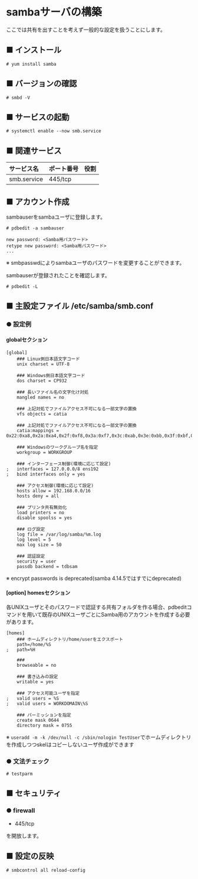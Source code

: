 # sambaサーバの構築
ここでは共有を出すことを考えず一般的な設定を扱うことにします。
## ■ インストール
```
# yum install samba
```
## ■ バージョンの確認
```
# smbd -V
```
## ■ サービスの起動
```
# systemctl enable --now smb.service
```
## ■ 関連サービス
|サービス名|ポート番号|役割|
|:---|:---|:---|
|smb.service|445/tcp||

## ■ アカウント作成
sambauserをsambaユーザに登録します。
```
# pdbedit -a sambauser
```
```
new password: <Samba用パスワード>
retype new password: <Samba用パスワード>
...
```
※ smbpasswdによりsambaユーザのパスワードを変更することができます。 

sambauserが登録されたことを確認します。
```
# pdbedit -L
```
## ■ 主設定ファイル /etc/samba/smb.conf
### ● 設定例
#### globalセクション
```
[global]
    ### Linux側日本語文字コード
    unix charset = UTF-8

    ### Windows側日本語文字コード
    dos charset = CP932

    ### 長いファイル名の文字化け対処
    mangled names = no

    ### 上記対処でファイルアクセス不可になる一部文字の置換
    vfs objects = catia

    ### 上記対処でファイルアクセス不可になる一部文字の置換
    catia:mappings = 0x22:0xa8,0x2a:0xa4,0x2f:0xf8,0x3a:0xf7,0x3c:0xab,0x3e:0xbb,0x3f:0xbf,0x5c:0xff,0x7c:0xa6

    ### Windowsのワークグループ名を指定
    workgroup = WORKGROUP

    ### インターフェース制御(環境に応じて設定)
;   interfaces = 127.0.0.0/8 ens192
;   bind interfaces only = yes

    ### アクセス制御(環境に応じて設定)
    hosts allow = 192.168.0.0/16
    hosts deny = all

    ### プリンタ共有無効化
    load printers = no
    disable spoolss = yes

    ### ログ設定
    log file = /var/log/samba/%m.log
    log level = 5
    max log size = 50

    ### 認証設定
    security = user
    passdb backend = tdbsam
```
※ encrypt passwords is deprecated(samba 4.14.5ではすでにdeprecated)

#### [option] homesセクション
各UNIXユーザとそのパスワードで認証する共有フォルダを作る場合、pdbeditコマンドを用いて既存のUNIXユーザごとにSamba用のアカウントを作成する必要があります。
```
[homes]
    ### ホームディレクトリ/home/userをエクスポート
    path=/home/%S
;   path=%H
    
    ### 
    browseable = no
    
    ### 書き込みの設定
    writable = yes
    
    ### アクセス可能ユーザを指定
;   valid users = %S
;   valid users = WORKDOMAIN\%S

    ### パーミッションを指定
    create mask 0644
    directory mask = 0755
```
※ `useradd -m -k /dev/null -c /sbin/nologin TestUser`でホームディレクトリを作成しつつskelはコピーしないユーザ作成ができます

### ● 文法チェック
```
# testparm
```
## ■ セキュリティ
### ● firewall
- 445/tcp

を開放します。
## ■ 設定の反映
```
# smbcontrol all reload-config
```

